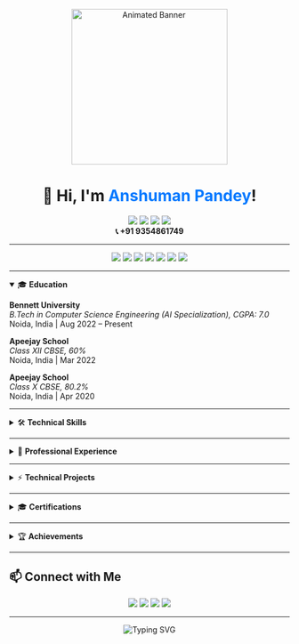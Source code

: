 <!-- Animated Banner (replace the GIF link with your own if desired) -->
<p align="center">
  <img src="https://media.giphy.com/media/LmNwrBhejkK9EFP504/giphy.gif" width="280" alt="Animated Banner"/>
</p>

<h1 align="center">👋 Hi, I'm <span style="color:#0078FF;">Anshuman Pandey</span>!</h1>

<p align="center">
  <a href="mailto:pandeyanshuman212@gmail.com"><img src="https://img.shields.io/badge/Email-%23D14836.svg?&style=for-the-badge&logo=gmail&logoColor=white"/></a>
  <a href="https://linkedin.com/in/anshuman0"><img src="https://img.shields.io/badge/LinkedIn-%230A66C2.svg?&style=for-the-badge&logo=linkedin&logoColor=white"/></a>
  <a href="https://github.com/Anshuman0737"><img src="https://img.shields.io/badge/GitHub-%23121011.svg?&style=for-the-badge&logo=github&logoColor=white"/></a>
  <a href="https://leetcode.com/u/anshuman737/"><img src="https://img.shields.io/badge/LeetCode-%23FFA116.svg?&style=for-the-badge&logo=leetcode&logoColor=white"/></a>
  <br>
  <b>📞 +91 9354861749</b>
</p>

---

<!-- Navigation Buttons -->
<p align="center">
  <a href="#education"><img src="https://img.shields.io/badge/-Education-blue?style=flat-square"></a>
  <a href="#technical-skills"><img src="https://img.shields.io/badge/-Skills-green?style=flat-square"></a>
  <a href="#professional-experience"><img src="https://img.shields.io/badge/-Experience-orange?style=flat-square"></a>
  <a href="#technical-projects"><img src="https://img.shields.io/badge/-Projects-purple?style=flat-square"></a>
  <a href="#certifications"><img src="https://img.shields.io/badge/-Certifications-red?style=flat-square"></a>
  <a href="#achievements"><img src="https://img.shields.io/badge/-Achievements-yellow?style=flat-square"></a>
  <a href="#connect-with-me"><img src="https://img.shields.io/badge/-Contact-brightgreen?style=flat-square"></a>
</p>

---

<details open>
<summary>🎓 <b id="education">Education</b></summary>

**Bennett University**  
_B.Tech in Computer Science Engineering (AI Specialization), CGPA: 7.0_  
Noida, India | Aug 2022 – Present

**Apeejay School**  
_Class XII CBSE, 60%_  
Noida, India | Mar 2022

**Apeejay School**  
_Class X CBSE, 80.2%_  
Noida, India | Apr 2020
</details>

---

<details>
<summary>🛠 <b id="technical-skills">Technical Skills</b></summary>

**Languages:**  
<img src="https://img.shields.io/badge/Java-ED8B00?style=flat&logo=java&logoColor=white"/> <img src="https://img.shields.io/badge/Python-3776AB?style=flat&logo=python&logoColor=white"/> <img src="https://img.shields.io/badge/C++-00599C?style=flat&logo=c%2B%2B&logoColor=white"/>
<img src="https://img.shields.io/badge/JavaScript-F7DF1E?style=flat&logo=javascript&logoColor=black"/>
<img src="https://img.shields.io/badge/HTML5-E34F26?style=flat&logo=html5&logoColor=white"/>
<img src="https://img.shields.io/badge/CSS3-1572B6?style=flat&logo=css3&logoColor=white"/>
<img src="https://img.shields.io/badge/SQL-4479A1?style=flat&logo=mysql&logoColor=white"/>
<img src="https://img.shields.io/badge/PHP-777BB4?style=flat&logo=php&logoColor=white"/>

**Frameworks & Libraries:**  
Node.js • React.js • Streamlit • Flask • TensorFlow • Keras • scikit-learn • NumPy • Pandas • NLTK

**Tools & Platforms:**  
REST APIs • NLP • Machine Learning • Deep Learning • Firebase • GCP • Linux • Git • Docker • Apache • CI/CD
</details>

---

<details>
<summary>💼 <b id="professional-experience">Professional Experience</b></summary>

**Full-Stack Developer Intern**  
_Mawai Infotech Ltd._  
Noida, India | Jun 2025 – Present

- Developed ERP modules in PHP & MySQL, streamlining workflows for 500+ client users.
- Designed scalable database schema and integrated 3+ REST APIs for efficient order inventory processes.
- Collaborated on enterprise-grade deployments, delivering a successful go-live and earning a PPO offer.
</details>

---

<details>
<summary>⚡ <b id="technical-projects">Technical Projects</b></summary>

### TheatreNow – Movie Ticket Booking System | *PHP, MySQL, Apache*  
<img src="https://img.shields.io/badge/Jun--Jul%202025-lightgrey?style=flat-square"/>  
- Built a secure booking platform with role-based access and real-time seat mapping; reduced manual errors by 40%.  
- Improved query and routing-based admin dashboard, boosting performance by 25%.

### MindWave – EEG Emotion Detection | *TensorFlow, Streamlit*  
<img src="https://img.shields.io/badge/Oct--Nov%202024-lightgrey?style=flat-square"/>  
- Created a real-time EEG classifier with **93.4% accuracy** using low-latency signal processing.  
- Built a Streamlit dashboard with live visualizations and actionable insights.

### B2Me – Online Bookstore Management System | *Java, MySQL*  
<img src="https://img.shields.io/badge/Mar--Apr%202023-lightgrey?style=flat-square"/>  
- CRUD-based storefront with authentication, cart, and checkout; used by 200+ students.  
- Responsive UI (HTML, CSS, JS), and MySQL backend; reduced page load time by 20%.
</details>

---

<details>
<summary>🎓 <b id="certifications">Certifications</b></summary>

- **C++ Object-Oriented Programming Fundamentals** – Coursera
- **Deep Neural Networks, Optimization & NLP with Transformers (TS, BERT)** – Coursera
</details>

---

<details>
<summary>🏆 <b id="achievements">Achievements</b></summary>

- Ranked in the top **18.73% globally on LeetCode**; 200+ problems solved (50+ hard).
- Earned a PPO internship at Mawai Infotech and organized 3+ coding workshops for underprivileged students.
- Led 200+ students as President of CODE Club across Delhi-NCR, organizing 5+ major technical events.
</details>

---

## 📫 <b id="connect-with-me">Connect with Me</b>

<p align="center">
  <a href="mailto:pandeyanshuman212@gmail.com"><img src="https://img.shields.io/badge/Email-Me-red?style=for-the-badge"></a>
  <a href="https://linkedin.com/in/anshumanpandey07"><img src="https://img.shields.io/badge/LinkedIn-Connect-blue?style=for-the-badge"></a>
  <a href="https://github.com/Anshuman0737"><img src="https://img.shields.io/badge/GitHub-Follow-black?style=for-the-badge"></a>
  <a href="https://leetcode.com/u/anshuman737/"><img src="https://img.shields.io/badge/LeetCode-Profile-orange?style=for-the-badge"></a>
</p>

---

<p align="center">
  <img src="https://readme-typing-svg.demolab.com?font=Fira+Code&weight=600&size=21&pause=1000&color=0078FF&width=440&lines=Stay+curious,+keep+building,+and+help+others+rise!+🚀" alt="Typing SVG" />
</p>
